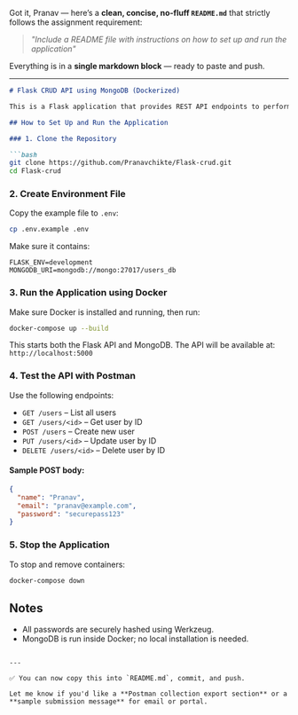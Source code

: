 Got it, Pranav — here’s a **clean, concise, no-fluff `README.md`** that strictly follows the assignment requirement:

> *"Include a README file with instructions on how to set up and run the application"*

Everything is in a **single markdown block** — ready to paste and push.

---

````markdown
# Flask CRUD API using MongoDB (Dockerized)

This is a Flask application that provides REST API endpoints to perform CRUD (Create, Read, Update, Delete) operations on a MongoDB database for a User resource. The application is containerized using Docker and fully tested using Postman.

## How to Set Up and Run the Application

### 1. Clone the Repository

```bash
git clone https://github.com/Pranavchikte/Flask-crud.git
cd Flask-crud
````

### 2. Create Environment File

Copy the example file to `.env`:

```bash
cp .env.example .env
```

Make sure it contains:

```env
FLASK_ENV=development
MONGODB_URI=mongodb://mongo:27017/users_db
```

### 3. Run the Application using Docker

Make sure Docker is installed and running, then run:

```bash
docker-compose up --build
```

This starts both the Flask API and MongoDB.
The API will be available at: `http://localhost:5000`

### 4. Test the API with Postman

Use the following endpoints:

* `GET /users` – List all users
* `GET /users/<id>` – Get user by ID
* `POST /users` – Create new user
* `PUT /users/<id>` – Update user by ID
* `DELETE /users/<id>` – Delete user by ID

#### Sample POST body:

```json
{
  "name": "Pranav",
  "email": "pranav@example.com",
  "password": "securepass123"
}
```

### 5. Stop the Application

To stop and remove containers:

```bash
docker-compose down
```

## Notes

* All passwords are securely hashed using Werkzeug.
* MongoDB is run inside Docker; no local installation is needed.

```

---

✅ You can now copy this into `README.md`, commit, and push.

Let me know if you'd like a **Postman collection export section** or a **sample submission message** for email or portal.
```
